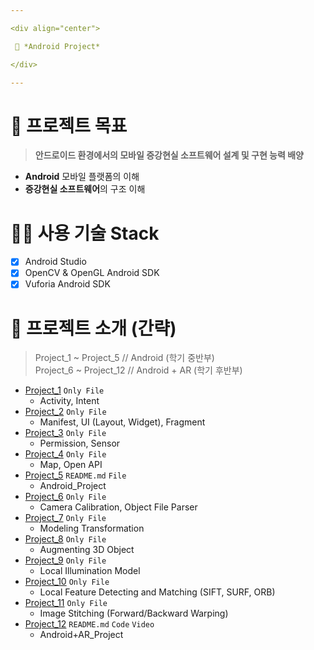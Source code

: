 ```yaml
---

<div align="center">

 💜 *Android Project*

</div>

---
```


# 🧐 프로젝트 목표
> **안드로이드 환경에서의 모바일 증강현실 소프트웨어 설계 및 구현 능력 배양**  

- **Android** 모바일 플랫폼의 이해  
- **증강현실 소프트웨어**의 구조 이해  

# 👨‍💻 사용 기술 Stack
- [x] Android Studio  
- [x] OpenCV & OpenGL Android SDK  
- [x] Vuforia Android SDK  

# 💛 프로젝트 소개 (간략)
> Project_1 ~ Project_5 // Android (학기 중반부)  
> Project_6 ~ Project_12 // Android + AR (학기 후반부)  


- [Project_1](https://github.com/DCherish/Proj_Android/tree/master/Android_01) `Only File`  
  - Activity, Intent  
- [Project_2](https://github.com/DCherish/Proj_Android/tree/master/Android_02) `Only File`  
  - Manifest, UI (Layout, Widget), Fragment  
- [Project_3](https://github.com/DCherish/Proj_Android/tree/master/Android_03) `Only File`  
  - Permission, Sensor  
- [Project_4](https://github.com/DCherish/Proj_Android/tree/master/Android_04) `Only File`  
  - Map, Open API  
- [Project_5](https://github.com/DCherish/Proj_Android/tree/master/Android_05) `README.md` `File`  
  - Android_Project  
- [Project_6](https://github.com/DCherish/Proj_Android/tree/master/Android_06) `Only File`  
  - Camera Calibration, Object File Parser  
- [Project_7](https://github.com/DCherish/Proj_Android/tree/master/Android_07) `Only File`  
  - Modeling Transformation  
- [Project_8](https://github.com/DCherish/Proj_Android/tree/master/Android_08) `Only File`  
  - Augmenting 3D Object  
- [Project_9](https://github.com/DCherish/Proj_Android/tree/master/Android_09) `Only File`  
  - Local Illumination Model  
- [Project_10](https://github.com/DCherish/Proj_Android/tree/master/Android_10) `Only File`  
  - Local Feature Detecting and Matching (SIFT, SURF, ORB)  
- [Project_11](https://github.com/DCherish/Proj_Android/tree/master/Android_11) `Only File`  
  - Image Stitching (Forward/Backward Warping)  
- [Project_12](https://github.com/DCherish/Proj_Android/tree/master/Android_12) `README.md` `Code` `Video`  
  - Android+AR_Project
